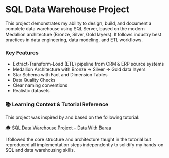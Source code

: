 # SQL Data Warehouse Project

This project demonstrates my ability to design, build, and document a complete data warehouse using SQL Server, based on the modern Medallion architecture (Bronze, Silver, Gold layers). It follows industry best practices in data engineering, data modeling, and ETL workflows.

### Key Features

- Extract-Transform-Load (ETL) pipeline from CRM & ERP source systems
- Medallion Architecture with Bronze → Silver → Gold data layers
- Star Schema with Fact and Dimension Tables
- Data Quality Checks
- Clear naming conventions 
- Realistic datasets

### 📚 Learning Context & Tutorial Reference

This project was inspired by and based on the following tutorial:

🎓 [SQL Data Warehouse Project – Data With Baraa](https://www.youtube.com/watch?v=9GVqKuTVANE&list=PLNcg_FV9n7qZ4Ym8ZriYT6WF8TaC2e_R7&index=1)

I followed the core structure and architecture taught in the tutorial but reproduced all implementation steps independently to solidify my hands-on SQL and data warehousing skills.

